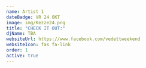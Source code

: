 ```yaml
---
name: Artist 1
dateBadge: VR 24 OKT
image: img/Kezze24.png
title: "CHECK IT OUT:"
djName: TBA
websiteUrl: https://www.facebook.com/vedettweekend
websiteIcon: fas fa-link
order: 1
active: true
---
```

